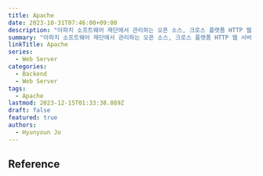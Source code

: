 ```yaml
---
title: Apache
date: 2023-10-31T07:46:00+09:00
description: "아파치 소프트웨어 재단에서 관리하는 오픈 소스, 크로스 플랫폼 HTTP 웹 서버 소프트웨어"
summary: "아파치 소프트웨어 재단에서 관리하는 오픈 소스, 크로스 플랫폼 HTTP 웹 서버 소프트웨어"
linkTitle: Apache
series:
  - Web Server
categories:
  - Backend
  - Web Server
tags:
  - Apache
lastmod: 2023-12-15T01:33:38.889Z
draft: false
featured: true
authors:
  - Hyunyoun Jo
---
```


## Reference
